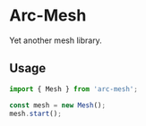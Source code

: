 # Arc-Mesh

Yet another mesh library.

## Usage

```ts
import { Mesh } from 'arc-mesh';

const mesh = new Mesh();
mesh.start();
```